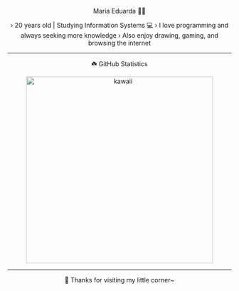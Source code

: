 <div align="center">


 Maria Eduarda 🥞🐾
 
› 20 years old | Studying Information Systems 💻
› I love programming and always seeking more knowledge 
› Also enjoy drawing, gaming, and browsing the internet

---

☘️ GitHub Statistics

<img src="[https://github-readme-stats.vercel.app/api?username=EduardaAlves&show_icons=true&theme=rose_pine&title_color=ffb6c1&icon_color=e5aaff&text_color=d8bfd8&bg_color=1a1a1a](https://i.pinimg.com/originals/e6/2c/f9/e62cf93a49721725cad23182c4540577.gif)" alt="kawaii" width="420px">


---

🍮 Thanks for visiting my little corner~



</div>
